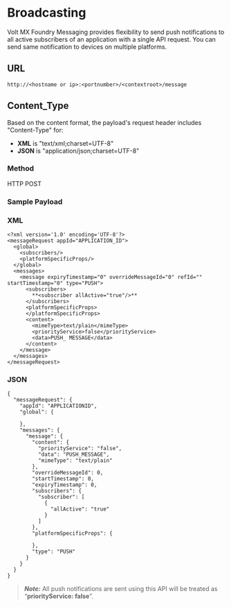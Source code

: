                           

Broadcasting
============

Volt MX  Foundry Messaging provides flexibility to send push notifications to all active subscribers of an application with a single API request. You can send same notification to devices on multiple platforms.

URL
---

```
http://<hostname or ip>:<portnumber>/<contextroot>/message
```

Content\_Type
-------------

Based on the content format, the payload's request header includes "Content-Type" for:

*   **XML** is "text/xml;charset=UTF-8"
*   **JSON** is "application/json;charset=UTF-8"

### Method

HTTP POST

### Sample Payload

### XML

```
<?xml version='1.0' encoding='UTF-8'?>
<messageRequest appId="APPLICATION_ID">
  <global>
    <subscribers/>
    <platformSpecificProps/>
  </global>
  <messages>
    <message expiryTimestamp="0" overrideMessageId="0" refId="" startTimestamp="0" type="PUSH">
      <subscribers>
        **<subscriber allActive="true"/>**
      </subscribers>
      <platformSpecificProps>
      </platformSpecificProps>
      <content>
        <mimeType>text/plain</mimeType>
        <priorityService>false</priorityService>
        <data>PUSH_ MESSAGE</data>
      </content>
    </message>
  </messages>
</messageRequest>

```

### JSON

```
{
  "messageRequest": {
    "appId": "APPLICATIONID",
    "global": {
      
    },
    "messages": {
      "message": {
        "content": {
          "priorityService": "false",
          "data": "PUSH_MESSAGE",
          "mimeType": "text/plain"
        },
        "overrideMessageId": 0,
        "startTimestamp": 0,
        "expiryTimestamp": 0,
        "subscribers": {
          "subscriber": [
            {
              "allActive": "true"
            }
          ]
        },
        "platformSpecificProps": {
          
        },
        "type": "PUSH"
      }
    }
  }
}
```

> **_Note:_** All push notifications are sent using this API will be treated as “**priorityService: false**”.
